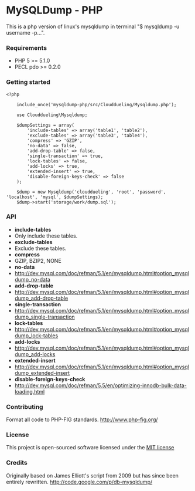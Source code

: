 # MySQLDump - PHP

This is a php version of linux's mysqldump in terminal "$ mysqldump -u username -p...".

### Requirements

- PHP 5 >= 5.1.0
- PECL pdo >= 0.2.0

### Getting started

    <?php

        include_once('mysqldump-php/src/Clouddueling/Mysqldump.php');

        use Clouddueling\Mysqldump;

        $dumpSettings = array(
            'include-tables' => array('table1', 'table2'),
            'exclude-tables' => array('table3', 'table4'),
            'compress' => 'GZIP',
            'no-data' => false,
            'add-drop-table' => false,
            'single-transaction' => true,
            'lock-tables' => false,
            'add-locks' => true,
            'extended-insert' => true,
            'disable-foreign-keys-check' => false
        );

        $dump = new Mysqldump('clouddueling', 'root', 'password', 'localhost', 'mysql', $dumpSettings);
        $dump->start('storage/work/dump.sql');

### API

- **include-tables**
 - Only include these tables.
- **exclude-tables**
 - Exclude these tables.
- **compress**
 - GZIP, BZIP2, NONE
- **no-data**
 - http://dev.mysql.com/doc/refman/5.1/en/mysqldump.html#option_mysqldump_no-data
- **add-drop-table**
 - http://dev.mysql.com/doc/refman/5.1/en/mysqldump.html#option_mysqldump_add-drop-table
- **single-transaction**
 - http://dev.mysql.com/doc/refman/5.1/en/mysqldump.html#option_mysqldump_single-transaction
- **lock-tables**
 - http://dev.mysql.com/doc/refman/5.1/en/mysqldump.html#option_mysqldump_lock-tables
- **add-locks**
 - http://dev.mysql.com/doc/refman/5.1/en/mysqldump.html#option_mysqldump_add-locks
- **extended-insert**
 - http://dev.mysql.com/doc/refman/5.1/en/mysqldump.html#option_mysqldump_extended-insert
- **disable-foreign-keys-check**
 - http://dev.mysql.com/doc/refman/5.5/en/optimizing-innodb-bulk-data-loading.html

### Contributing

Format all code to PHP-FIG standards.
http://www.php-fig.org/

### License

This project is open-sourced software licensed under the [MIT license](http://opensource.org/licenses/MIT)

### Credits

Originally based on James Elliott's script from 2009 but has since been entirely rewritten.
http://code.google.com/p/db-mysqldump/
